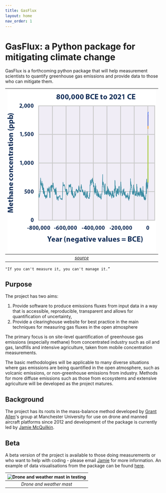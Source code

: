 ```yaml
---
title: GasFlux
layout: home
nav_order: 1
---
```


# GasFlux: a Python package for mitigating climate change

GasFlux is a forthcoming python package that will help measurement scientists to quantify greenhouse gas emissions and provide data to those who can mitigate them.

| ![Alt text](image.png) |
|:--:| 
| *[source](https://www.epa.gov/climate-indicators/climate-change-indicators-atmospheric-concentrations-greenhouse-gases#)* |

    "If you can't measure it, you can't manage it.”

## Purpose
The project has two aims:
1. Provide software to produce emissions fluxes from input data in a way that is accessible, reproducible, transparent and allows for quantification of uncertainty, 
2. Provide a clearinghouse website for best practice in the main techniques for measuring gas fluxes in the open atmosphere

The primary focus is on site-level quantification of greenhouse gas emissions (especially methane) from concentrated industry such as oil and gas, landfills and intensive agriculture, taken from mobile concentration measurements.

The basic methodologies will be applicable to many diverse situations where gas emissions are being quantified in the open atmosphere, such as volcanic emissions, or non-greenhouse emissions from industry. Methods for more diffuse emissions such as those from ecosystems and extensive agriculture will be developed as the project matures.

## Background

The project has its roots in the mass-balance method developed by [Grant Allen]'s group at Manchester University for use on drone and manned aircraft platforms since 2012 and development of the package is currently led by [Jamie McQuilkin].

## Beta

A beta version of the project is available to those doing measurements or who want to help with coding - please email [Jamie](mailto:jamie.mcquilkin@postgrad.manchester.ac.uk) for more information. An example of data visualisations from the package can be found [here](graphics_display).

[Grant Allen]: https://research.manchester.ac.uk/en/persons/grant.allen
[Jamie McQuilkin]: https://github.com/pipari

| ![Drone and weather mast in testing](PXL_20230607_150044906.MP.jpg) |
|:--:|
| *Drone and weather mast* |